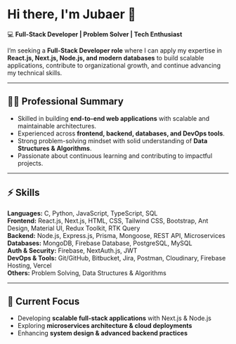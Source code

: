 # Hi there, I'm Jubaer 👋

💻 **Full-Stack Developer | Problem Solver | Tech Enthusiast**

I’m seeking a **Full-Stack Developer role** where I can apply my expertise in **React.js, Next.js, Node.js, and modern databases** to build scalable applications, contribute to organizational growth, and continue advancing my technical skills.  

---

## 🧑‍💻 Professional Summary
- Skilled in building **end-to-end web applications** with scalable and maintainable architectures.  
- Experienced across **frontend, backend, databases, and DevOps tools**.  
- Strong problem-solving mindset with solid understanding of **Data Structures & Algorithms**.  
- Passionate about continuous learning and contributing to impactful projects.  

---

## ⚡ Skills

**Languages:** C, Python, JavaScript, TypeScript, SQL  
**Frontend:** React.js, Next.js, HTML, CSS, Tailwind CSS, Bootstrap, Ant Design, Material UI, Redux Toolkit, RTK Query  
**Backend:** Node.js, Express.js, Prisma, Mongoose, REST API, Microservices  
**Databases:** MongoDB, Firebase Database, PostgreSQL, MySQL  
**Auth & Security:** Firebase, NextAuth.js, JWT  
**DevOps & Tools:** Git/GitHub, Bitbucket, Jira, Postman, Cloudinary, Firebase Hosting, Vercel  
**Others:** Problem Solving, Data Structures & Algorithms  

---

## 🚀 Current Focus
- Developing **scalable full-stack applications** with Next.js & Node.js  
- Exploring **microservices architecture & cloud deployments**  
- Enhancing **system design & advanced backend practices**  
